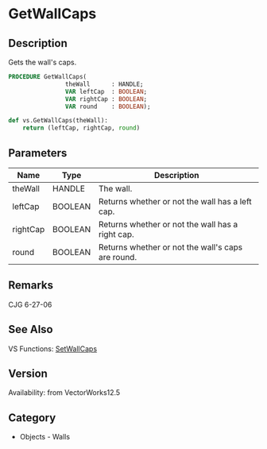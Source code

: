 # GetWallCaps

## Description
Gets the wall's caps.

```pascal
PROCEDURE GetWallCaps(
				theWall      : HANDLE;
				VAR leftCap  : BOOLEAN;
				VAR rightCap : BOOLEAN;
				VAR round    : BOOLEAN);
```

```python
def vs.GetWallCaps(theWall):
    return (leftCap, rightCap, round)
```

## Parameters
|Name|Type|Description|
|---|---|---|
|theWall|HANDLE|The wall.|
|leftCap|BOOLEAN|Returns whether or not the wall has a left cap.|
|rightCap|BOOLEAN|Returns whether or not the wall has a right cap.|
|round|BOOLEAN|Returns whether or not the wall's caps are round.|

## Remarks
CJG 6-27-06

## See Also
VS Functions:
[SetWallCaps](SetWallCaps.md)

## Version
Availability: from VectorWorks12.5

## Category
* Objects - Walls

